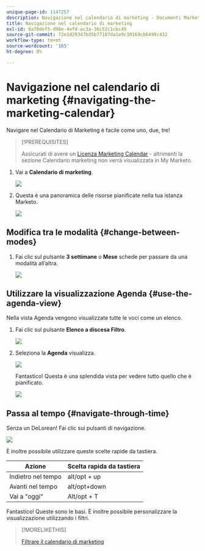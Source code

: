 ```yaml
---
unique-page-id: 1147257
description: Navigazione nel calendario di marketing - Documenti Marketo - Documentazione del prodotto
title: Navigazione nel calendario di marketing
exl-id: 0a70def5-d98e-4efd-ac3a-36c52c1cbc45
source-git-commit: 72e1d29347bd5b77107da1e9c30169cb6490c432
workflow-type: tm+mt
source-wordcount: '165'
ht-degree: 0%

---
```


# Navigazione nel calendario di marketing {#navigating-the-marketing-calendar}

Navigare nel Calendario di Marketing è facile come uno, due, tre!

>[!PREREQUISITES]
>
>Assicurati di avere un [Licenza Marketing Calendar](/help/marketo/product-docs/core-marketo-concepts/marketing-calendar/understanding-the-calendar/issue-revoke-a-marketing-calendar-license.md) - altrimenti la sezione Calendario marketing non verrà visualizzata in My Marketo.

1. Vai a **Calendario di marketing**.

   ![](assets/2017-05-10-15-30-47.png)

1. Questa è una panoramica delle risorse pianificate nella tua istanza Marketo.

   ![](assets/image2014-9-15-16-3a44-3a22.png)

## Modifica tra le modalità {#change-between-modes}

1. Fai clic sul pulsante **3 settimane** o **Mese** schede per passare da una modalità all’altra.

   ![](assets/image2014-9-15-16-3a46-3a16.png)

## Utilizzare la visualizzazione Agenda {#use-the-agenda-view}

Nella vista Agenda vengono visualizzate tutte le voci come un elenco.

1. Fai clic sul pulsante **Elenco a discesa Filtro**.

   ![](assets/image2014-9-26-10-3a29-3a6.png)

1. Seleziona la **Agenda** visualizza.

   ![](assets/image2014-9-26-10-3a29-3a36.png)

   Fantastico! Questa è una splendida vista per vedere tutto quello che è pianificato.

   ![](assets/image2014-9-26-10-3a30-3a9.png)

## Passa al tempo {#navigate-through-time}

Senza un DeLorean! Fai clic sui pulsanti di navigazione.

![](assets/image2014-9-26-10-3a31-3a25.png)

È inoltre possibile utilizzare queste scelte rapide da tastiera.

| Azione | Scelta rapida da tastiera |
|---|---|
| Indietro nel tempo | alt/opt + up |
| Avanti nel tempo | alt/opt+down |
| Vai a &quot;oggi&quot; | Alt/opt + T |

Fantastico! Queste sono le basi. È inoltre possibile personalizzare la visualizzazione utilizzando i filtri.

>[!MORELIKETHIS]
>
>[Filtrare il calendario di marketing](/help/marketo/product-docs/core-marketo-concepts/marketing-calendar/working-with-the-calendar/filtering-the-marketing-calendar.md)
